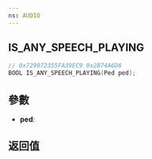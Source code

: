```yaml
---
ns: AUDIO
---
```

## IS_ANY_SPEECH_PLAYING

```c
// 0x729072355FA39EC9 0x2B74A6D6
BOOL IS_ANY_SPEECH_PLAYING(Ped ped);
```


## 參數
* **ped**: 

## 返回值
